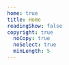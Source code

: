```yaml
---
home: true
title: Home
readingShow: false
copyright: true
  noCopy: true
  noSelect: true
  minLength: 5
---
```

<IndexHome />